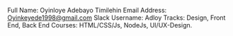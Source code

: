 Full Name: Oyinloye Adebayo Timilehin
Email Address: Oyinkeyede1998@gmail.com
Slack Username: Adloy
Tracks: Design, Front End, Back End
Courses: HTML/CSS/Js, NodeJs, UI/UX-Design.